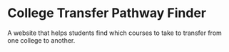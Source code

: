 # College Transfer Pathway Finder
A website that helps students find which courses to take to transfer from one college to another.
